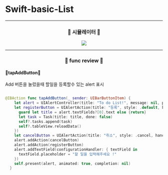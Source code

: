 # Swift-basic-List
<hr/>

<h3 align="center"> 🎥 시뮬레이터 🎥 </h3>

<p align="center"> 
  <img src="https://user-images.githubusercontent.com/91595135/159051029-85d61c45-08c6-4f36-87b3-2b691962c859.gif">
</p>
<hr/>

<h3 align="center">🔧 func review 🔧</h3>

<h4> 🚀tapAddButton🚀 </h4>
Add 버튼을 눌렀을때 할일을 등록할수 있는 alert 표시

```swift

@IBAction func tapAddButton(_ sender: UIBarButtonItem) {
    let alert = UIAlertController(title: "To do List!", message: nil, preferredStyle: .alert)
    let registerButton = UIAlertAction(title: "등록", style: .default, handler: { [weak self] _ in
      guard let title = alert.textFields?[0].text else {return}
      let task = Task(title: title, done: false)
      self?.tasks.append(task)
      self?.tableView.reloadData()
    })
    let cancelButton = UIAlertAction(title: "취소", style: .cancel, handler: nil)
    alert.addAction(cancelButton)
    alert.addAction(registerButton)
    alert.addTextField(configurationHandler: { textField in
      textField.placeholder = "할 일을 입력해주세요 !"
    })
    self.present(alert, animated: true, completion: nil)
  }

```







